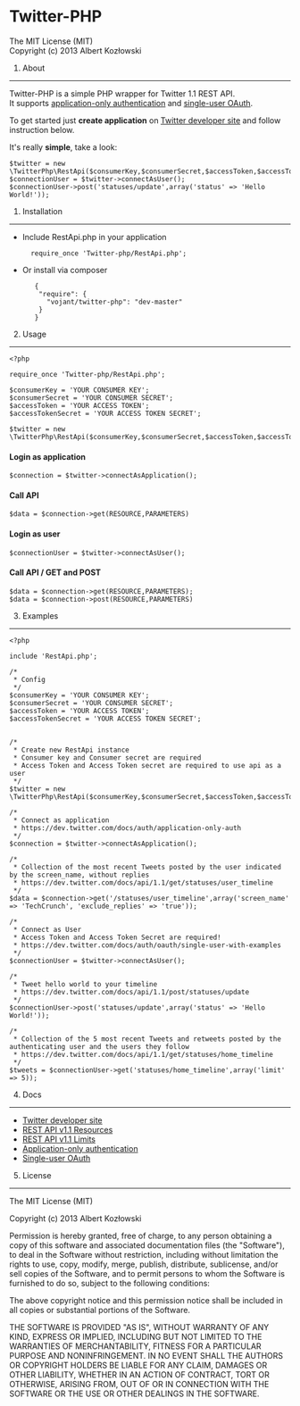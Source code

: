 Twitter-PHP
============================
The MIT License (MIT)  
Copyright (c) 2013 Albert Kozłowski

1. About
------------

Twitter-PHP is a simple PHP wrapper for Twitter 1.1 REST API.  
It supports [application-only authentication](https://dev.twitter.com/docs/auth/application-only-auth)
 and [single-user OAuth](https://dev.twitter.com/docs/auth/oauth/single-user-with-examples).

To get started just **create application** on [Twitter developer site](https://dev.twitter.com/apps/)
and follow instruction below.

  It's really **simple**, take a look:

    $twitter = new \TwitterPhp\RestApi($consumerKey,$consumerSecret,$accessToken,$accessTokenSecret);
    $connectionUser = $twitter->connectAsUser();
    $connectionUser->post('statuses/update',array('status' => 'Hello World!'));

1. Installation
------------

- Include RestApi.php  in your application   

        require_once 'Twitter-php/RestApi.php';

- Or install via composer

         {
          "require": {
            "vojant/twitter-php": "dev-master"
          }
         }


2. Usage
------------

    <?php

    require_once 'Twitter-php/RestApi.php';

    $consumerKey = 'YOUR CONSUMER KEY';
    $consumerSecret = 'YOUR CONSUMER SECRET';
    $accessToken = 'YOUR ACCESS TOKEN';
    $accessTokenSecret = 'YOUR ACCESS TOKEN SECRET';

    $twitter = new \TwitterPhp\RestApi($consumerKey,$consumerSecret,$accessToken,$accessTokenSecret);


#### Login as application

    $connection = $twitter->connectAsApplication();

#### Call API

    $data = $connection->get(RESOURCE,PARAMETERS)

#### Login as user

    $connectionUser = $twitter->connectAsUser();

#### Call API / GET and POST

    $data = $connection->get(RESOURCE,PARAMETERS);
    $data = $connection->post(RESOURCE,PARAMETERS)

3. Examples
------------

    <?php
    
    include 'RestApi.php';
    
    /*
     * Config
     */
    $consumerKey = 'YOUR CONSUMER KEY';
    $consumerSecret = 'YOUR CONSUMER SECRET';
    $accessToken = 'YOUR ACCESS TOKEN';
    $accessTokenSecret = 'YOUR ACCESS TOKEN SECRET';
    
    
    /*
     * Create new RestApi instance
     * Consumer key and Consumer secret are required
     * Access Token and Access Token secret are required to use api as a user
     */
    $twitter = new \TwitterPhp\RestApi($consumerKey,$consumerSecret,$accessToken,$accessTokenSecret);
    
    /*
     * Connect as application
     * https://dev.twitter.com/docs/auth/application-only-auth
     */
    $connection = $twitter->connectAsApplication();
    
    /*
     * Collection of the most recent Tweets posted by the user indicated by the screen_name, without replies
     * https://dev.twitter.com/docs/api/1.1/get/statuses/user_timeline
     */
    $data = $connection->get('/statuses/user_timeline',array('screen_name' => 'TechCrunch', 'exclude_replies' => 'true'));
    
    /*
     * Connect as User
     * Access Token and Access Token Secret are required!
     * https://dev.twitter.com/docs/auth/oauth/single-user-with-examples
     */
    $connectionUser = $twitter->connectAsUser();
    
    /*
     * Tweet hello world to your timeline
     * https://dev.twitter.com/docs/api/1.1/post/statuses/update
     */
    $connectionUser->post('statuses/update',array('status' => 'Hello World!'));
    
    /*
     * Collection of the 5 most recent Tweets and retweets posted by the authenticating user and the users they follow
     * https://dev.twitter.com/docs/api/1.1/get/statuses/home_timeline
     */
    $tweets = $connectionUser->get('statuses/home_timeline',array('limit' => 5));

4. Docs
------------

- [Twitter developer site](https://dev.twitter.com/apps/)
- [REST API v1.1 Resources](https://dev.twitter.com/docs/api/1.1)
- [REST API v1.1 Limits](https://dev.twitter.com/docs/rate-limiting/1.1/limits)
- [Application-only authentication](https://dev.twitter.com/docs/auth/application-only-auth)
- [Single-user OAuth](https://dev.twitter.com/docs/auth/oauth/single-user-with-examples)

5. License
------------

The MIT License (MIT)

Copyright (c) 2013 Albert Kozłowski

Permission is hereby granted, free of charge, to any person obtaining a copy of
this software and associated documentation files (the "Software"), to deal in
the Software without restriction, including without limitation the rights to
use, copy, modify, merge, publish, distribute, sublicense, and/or sell copies of
the Software, and to permit persons to whom the Software is furnished to do so,
subject to the following conditions:

The above copyright notice and this permission notice shall be included in all
copies or substantial portions of the Software.

THE SOFTWARE IS PROVIDED "AS IS", WITHOUT WARRANTY OF ANY KIND, EXPRESS OR
IMPLIED, INCLUDING BUT NOT LIMITED TO THE WARRANTIES OF MERCHANTABILITY, FITNESS
FOR A PARTICULAR PURPOSE AND NONINFRINGEMENT. IN NO EVENT SHALL THE AUTHORS OR
COPYRIGHT HOLDERS BE LIABLE FOR ANY CLAIM, DAMAGES OR OTHER LIABILITY, WHETHER
IN AN ACTION OF CONTRACT, TORT OR OTHERWISE, ARISING FROM, OUT OF OR IN
CONNECTION WITH THE SOFTWARE OR THE USE OR OTHER DEALINGS IN THE SOFTWARE.
